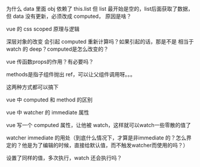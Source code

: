 





为什么 data 里面 obj 依赖了 this.list 但 list 最开始是空的，list后面获取了数据，但 data 没有更新，必须改成 computed， 原因是啥？







vue 的 css scoped 原理与逻辑





深层对象的改变 会引起 computed 重新计算吗？如果引起的话，那是不是 相当于 watch 的 deep？computed是怎么改变的？





vue 传函数props的作用？有必要吗？

methods是指子组件抛出 ref，可以让父组件调用呀。。。

这两种方式都可以搞下





vue 中 computed 和 method 的区别

vue 中 watcher 的 immediate 属性

vue 写一个 computed 属性，让他被 watch，这样就可以watch一些零散的值了





watcher immediate 的用处（到底什么情况下，才算是非immediate 的？怎么界定的？他是为了编辑的时候，直接给默认值，而不触发watcher而使用的吗？）



设置了同样的值，多次执行，watch 还会执行吗？
